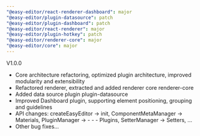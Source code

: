```yaml
---
"@easy-editor/react-renderer-dashboard": major
"@easy-editor/plugin-datasource": patch
"@easy-editor/plugin-dashboard": patch
"@easy-editor/react-renderer": major
"@easy-editor/plugin-hotkey": patch
"@easy-editor/renderer-core": major
"@easy-editor/core": major
---
```


V1.0.0

- Core architecture refactoring, optimized plugin architecture, improved modularity and extensibility
- Refactored renderer, extracted and added renderer core renderer-core
- Added data source plugin plugin-datasource
- Improved Dashboard plugin, supporting element positioning, grouping and guidelines
- API changes: createEasyEditor → init, ComponentMetaManager → Materials, PluginManager → - - - Plugins, SetterManager → Setters, ...
- Other bug fixes...
